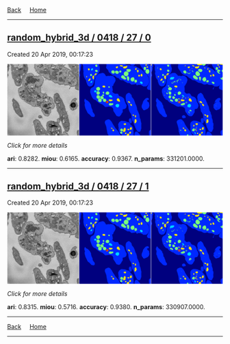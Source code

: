 
[Back](..)&nbsp;&nbsp;&nbsp;&nbsp;&nbsp;[Home](https://leapmanlab.github.io/snapshots)

---

<div class="summary"><a href="0"><h2>random_hybrid_3d / 0418 / 27 / 0</h2></a><p>Created 20 Apr 2019, 00:17:23
</p><a href="0"><img src="0/media/summary.png" align="center"></a><p>
<i>Click for more details</i>
</p></div>

**ari**: 0.8282. **miou**: 0.6165. **accuracy**: 0.9367. **n_params**: 331201.0000. 

---

<div class="summary"><a href="1"><h2>random_hybrid_3d / 0418 / 27 / 1</h2></a><p>Created 20 Apr 2019, 00:17:23
</p><a href="1"><img src="1/media/summary.png" align="center"></a><p>
<i>Click for more details</i>
</p></div>

**ari**: 0.8315. **miou**: 0.5716. **accuracy**: 0.9380. **n_params**: 330907.0000. 

---

[Back](..)&nbsp;&nbsp;&nbsp;&nbsp;&nbsp;[Home](https://leapmanlab.github.io/snapshots)

---